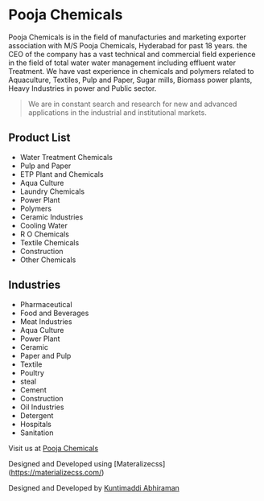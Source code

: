 # Pooja Chemicals

Pooja Chemicals is in the field of manufacturies and marketing exporter association with M/S Pooja Chemicals, Hyderabad for past 18 years. the CEO of the company has a vast technical and commercial field experience in the field of total water water management including effluent water Treatment. We have vast experience in chemicals and polymers related to Aquaculture, Textiles, Pulp and Paper, Sugar mills, Biomass power plants, Heavy Industries in power and Public sector.

> We are in constant search and research for new and advanced applications in the industrial and institutional markets.

## Product List

 - Water Treatment Chemicals
 - Pulp and Paper
 - ETP Plant and Chemicals
 - Aqua Culture
 - Laundry Chemicals
 - Power Plant
 - Polymers
 - Ceramic Industries
 - Cooling Water
 - R O Chemicals
 - Textile Chemicals
 - Construction
 - Other Chemicals
 
## Industries
 - Pharmaceutical
 - Food and Beverages
 - Meat Industries
 - Aqua Culture
 - Power Plant
 - Ceramic
 - Paper and Pulp
 - Textile
 - Poultry
 - steal
 - Cement
 - Construction
 - Oil Industries
 - Detergent
 - Hospitals
 - Sanitation

Visit us at [Pooja Chemicals](https://smchemicals.co.in)





Designed and Developed using [Materalizecss] (https://materializecss.com/)

Designed and Developed by [Kuntimaddi Abhiraman](https://abhiraman.ml/)